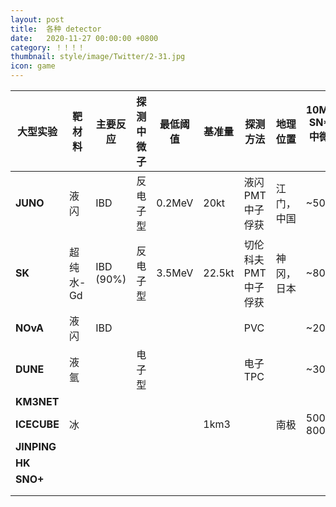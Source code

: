 ```yaml
---
layout: post
title:  各种 detector
date:   2020-11-27 00:00:00 +0800
category: ！！！！
thumbnail: style/image/Twitter/2-31.jpg
icon: game
---
```








| **大型实验** | **靶材料** | **主要反应** | **探测中微子** | **最低阈值** | **基准量** | **探测方法**           | **地理位置** | **10M_Sun**    **SN****中微子数目** | **预警能力** | **指向** |
| ------------ | ---------- | ------------ | -------------- | ------------ | ---------- | ---------------------- | ------------ | ----------------------------------- | ------------ | -------- |
| **JUNO**     | 液闪       | IBD          | 反电子型       | 0.2MeV       | 20kt       | 液闪PMT   中子俘获     | 江门，中国   | ~5000                               | 1st          |          |
| **SK**       | 超纯水-Gd  | IBD   (90%)  | 反电子型       | 3.5MeV       | 22.5kt     | 切伦科夫PMT   中子俘获 | 神冈，日本   | ~8000                               | 2            |          |
| **NOvA**     | 液闪       | IBD          |                |              |            | PVC                    |              | ~2000                               |              |          |
| **DUNE**     | 液氩       |              | 电子型         |              |            | 电子TPC                |              | ~3000                               |              |          |
| **KM3NET**   |            |              |                |              |            |                        |              |                                     |              |          |
| **ICECUBE**  | 冰         |              |                |              | 1km3       |                        | 南极         | 5000hit à 8000hit                   |              |          |
| **JINPING**  |            |              |                |              |            |                        |              |                                     |              |          |
| **HK**       |            |              |                |              |            |                        |              |                                     |              |          |
| **SNO+**     |            |              |                |              |            |                        |              |                                     |              |          |
|              |            |              |                |              |            |                        |              |                                     |              |          |
|              |            |              |                |              |            |                        |              |                                     |              |          |



